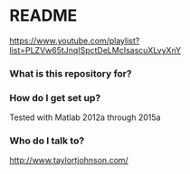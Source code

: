 # README #

https://www.youtube.com/playlist?list=PLZVw65tJnqISpctDeLMcIsascuXLvyXnY

### What is this repository for? ###

### How do I get set up? ###

Tested with Matlab 2012a through 2015a

### Who do I talk to? ###

http://www.taylortjohnson.com/